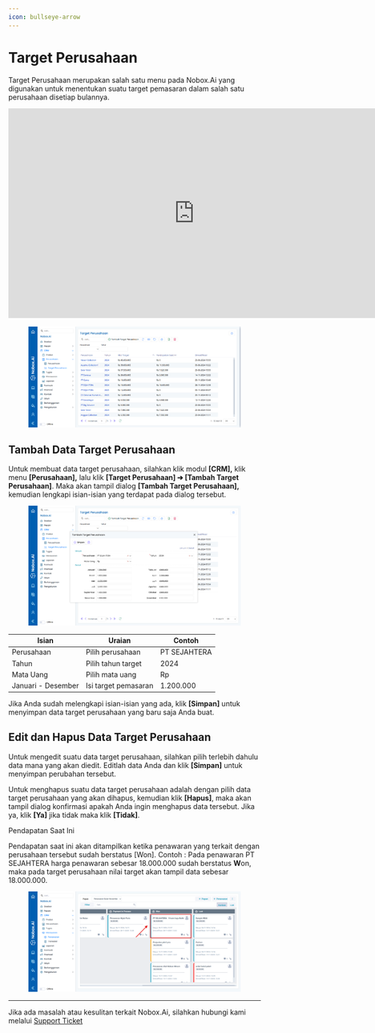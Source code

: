 ```yaml
---
icon: bullseye-arrow
---
```


# Target Perusahaan

Target Perusahaan merupakan salah satu menu pada Nobox.Ai yang digunakan untuk menentukan suatu target pemasaran dalam salah satu perusahaan disetiap bulannya.


<iframe width="742" height="418" src="https://www.youtube.com/embed/KqUtWqBx0T4" title="Pengenalan Tampilan NoBox" frameborder="0" allow="accelerometer; autoplay; clipboard-write; encrypted-media; gyroscope; picture-in-picture; web-share" referrerpolicy="strict-origin-when-cross-origin" allowfullscreen></iframe>


<figure><img src="../../.gitbook/assets/Tampilan target perusahaan.png" alt=""><figcaption></figcaption></figure>

## **Tambah Data Target Perusahaan**

Untuk membuat data target perusahaan, silahkan klik modul **\[CRM],** klik menu **\[Perusahaan],** lalu klik **\[Target Perusahaan] ➔ \[Tambah Target Perusahaan]**. Maka akan tampil dialog **\[Tambah Target Perusahaan],** kemudian lengkapi isian-isian yang terdapat pada dialog tersebut.

<figure><img src="../../.gitbook/assets/Tampilan tambah Target perusahaan.png" alt=""><figcaption></figcaption></figure>

| Isian              | Uraian               | Contoh       |
| ------------------ | -------------------- | ------------ |
| Perusahaan         | Pilih perusahaan     | PT SEJAHTERA |
| Tahun              | Pilih tahun target   | 2024         |
| Mata Uang          | Pilih mata uang      | Rp           |
| Januari - Desember | Isi target pemasaran | 1.200.000    |

Jika Anda sudah melengkapi isian-isian yang ada, klik **\[Simpan]** untuk menyimpan data target perusahaan yang baru saja Anda buat.

## **Edit dan Hapus Data Target Perusahaan**&#x20;

Untuk mengedit suatu data target perusahaan, silahkan pilih terlebih dahulu data mana yang akan diedit. Editlah data Anda dan klik **\[Simpan]** untuk menyimpan perubahan tersebut.

Untuk menghapus suatu data target perusahaan adalah dengan pilih data target perusahaan yang akan dihapus, kemudian klik **\[Hapus]**, maka akan tampil dialog konfirmasi apakah Anda ingin menghapus data tersebut. Jika ya, klik **\[Ya]** jika tidak maka klik **\[Tidak]**.

Pendapatan Saat Ini

Pendapatan saat ini akan ditampilkan ketika penawaran yang terkait dengan perusahaan tersebut sudah berstatus \[Won]. Contoh : Pada penawaran PT SEJAHTERA harga penawaran sebesar 18.000.000 sudah berstatus **W**on, maka pada target perusahaan nilai target akan tampil data sebesar 18.000.000.

<figure><img src="../../.gitbook/assets/Tampilan penawaran won.png" alt=""><figcaption></figcaption></figure>

***

Jika ada masalah atau kesulitan terkait Nobox.Ai, silahkan hubungi kami melalui [Support Ticket](https://crm.nobox.ai/clients/tickets)
